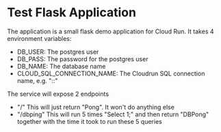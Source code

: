 # Test Flask Application

The application is a small flask demo application for Cloud Run. It takes 4 environment variables:


- DB_USER: The postgres user 
- DB_PASS: The password for the postgres user
- DB_NAME: The database name
- CLOUD_SQL_CONNECTION_NAME: The Cloudrun SQL connection name, e.g. "<PROJECT-NAME>:<INSTANCE-REGION>:<INSTANCE-NAME>"

The service will expose 2 endpoints

- "/" This will just return "Pong". It won't do anything else
- "/dbping" This will run 5 times "Select 1;" and then return "DBPong" together with the time it took to run these 5 queries

